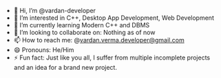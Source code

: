 - 👋 Hi, I’m @vardan-developer
- 👀 I’m interested in C++, Desktop App Development, Web Development
- 🌱 I’m currently learning Modern C++ and DBMS
- 💞️ I’m looking to collaborate on: Nothing as of now 
- 📫 How to reach me: @vardan.verma.developer@gmail.com
- 😄 Pronouns: He/Him
- ⚡ Fun fact: Just like you all, I suffer from multiple incomplete projects and an idea for a brand new project.

<!---
vardan-developer/vardan-developer is a ✨ special ✨ repository because its `README.md` (this file) appears on your GitHub profile.
You can click the Preview link to take a look at your changes.
--->
